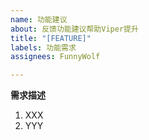 ```yaml
---
name: 功能建议
about: 反馈功能建议帮助Viper提升
title: "[FEATURE]"
labels: 功能需求
assignees: FunnyWolf

---
```


**需求描述**
1. XXX
2. YYY
